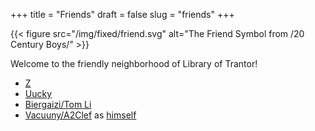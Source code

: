 +++
title = "Friends"
draft = false
slug = "friends"
+++

{{< figure src="/img/fixed/friend.svg" alt="The Friend Symbol from /20 Century Boys/" >}}

Welcome to the friendly neighborhood of Library of Trantor!

-   [Z](http://iiiid.com)
-   [Uucky](http://uucky.me)
-   [Biergaizi/Tom Li](https://tomli.blog)
-   [Vacuuny/A2Clef](http://a2clef.com) as [himself](http://blog.a2clef.com)
